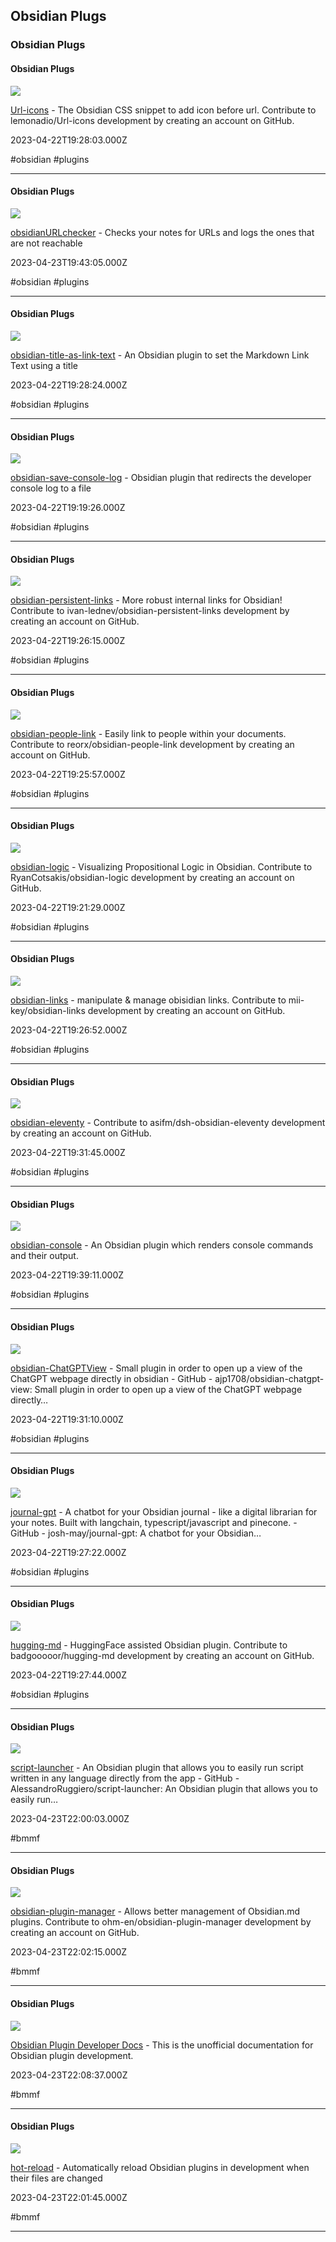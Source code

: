 ## Obsidian Plugs
### Obsidian Plugs

#### Obsidian Plugs

![](https://opengraph.githubassets.com/36e7d6ad54357e6230b665cba2fb02ff193f9981758e83d6c1656342c2e06c23/lemonadio/Url-icons)

[Url-icons](https://github.com/lemonadio/Url-icons) - The Obsidian CSS snippet to add icon before url. Contribute to lemonadio/Url-icons development by creating an account on GitHub.

2023-04-22T19:28:03.000Z

#obsidian #plugins

---

#### Obsidian Plugs

![](https://opengraph.githubassets.com/76e467927968d878e1d427a4da49f43973a73848e81cf3312b769a8a2e076772/clampro/obsidianURLchecker)

[obsidianURLchecker](https://github.com/clampro/obsidianURLchecker) - Checks your notes for URLs and logs the ones that are not reachable

2023-04-23T19:43:05.000Z

#obsidian #plugins

---

#### Obsidian Plugs

![](https://opengraph.githubassets.com/45403c76e571c4985de9651cd146e8675a1b98f3cb5fe8517cb59d78a44a564d/lextoumbourou/obsidian-title-as-link-text)

[obsidian-title-as-link-text](https://github.com/lextoumbourou/obsidian-title-as-link-text) - An Obsidian plugin to set the Markdown Link Text using a title

2023-04-22T19:28:24.000Z

#obsidian #plugins

---

#### Obsidian Plugs

![](https://opengraph.githubassets.com/9618c67ba6e4835c3675ae31980bb7aeb214a96bc47deb7517625c91ff701e70/velebit/obsidian-save-console-log)

[obsidian-save-console-log](https://github.com/velebit/obsidian-save-console-log) - Obsidian plugin that redirects the developer console log to a file

2023-04-22T19:19:26.000Z

#obsidian #plugins

---

#### Obsidian Plugs

![](https://opengraph.githubassets.com/cfc4e5f850a622683aab6da5a33578185ca73c3c537da4142690a48416d6ba18/ivan-lednev/obsidian-persistent-links)

[obsidian-persistent-links](https://github.com/ivan-lednev/obsidian-persistent-links) - More robust internal links for Obsidian! Contribute to ivan-lednev/obsidian-persistent-links development by creating an account on GitHub.

2023-04-22T19:26:15.000Z

#obsidian #plugins

---

#### Obsidian Plugs

![](https://opengraph.githubassets.com/d9315e8563c23a1eeef6d35d0531a30e6a86af6c3bd491bb7f1a6e35f7f63b32/reorx/obsidian-people-link)

[obsidian-people-link](https://github.com/reorx/obsidian-people-link) - Easily link to people within your documents. Contribute to reorx/obsidian-people-link development by creating an account on GitHub.

2023-04-22T19:25:57.000Z

#obsidian #plugins

---

#### Obsidian Plugs

![](https://opengraph.githubassets.com/5df84b1b891afd3ac6d2a47de5fda37f8cc2bd9e0478267d31a2ec6c2fc1e2ef/RyanCotsakis/obsidian-logic)

[obsidian-logic](https://github.com/RyanCotsakis/obsidian-logic) - Visualizing Propositional Logic in Obsidian. Contribute to RyanCotsakis/obsidian-logic development by creating an account on GitHub.

2023-04-22T19:21:29.000Z

#obsidian #plugins

---

#### Obsidian Plugs

![](https://opengraph.githubassets.com/93be826eff41e1f54dd650b15a7fa33a4ab5f14f825ff0c7b6bcff84f44099c6/mii-key/obsidian-links)

[obsidian-links](https://github.com/mii-key/obsidian-links) - manipulate & manage obisidian links. Contribute to mii-key/obsidian-links development by creating an account on GitHub.

2023-04-22T19:26:52.000Z

#obsidian #plugins

---

#### Obsidian Plugs

![](https://opengraph.githubassets.com/c01c926fac065ae964be2d3ab9402c6758e07db9441eb44a9726b0142ac37e02/asifm/data-science-handbook)

[obsidian-eleventy](https://github.com/asifm/dsh-obsidian-eleventy) - Contribute to asifm/dsh-obsidian-eleventy development by creating an account on GitHub.

2023-04-22T19:31:45.000Z

#obsidian #plugins

---

#### Obsidian Plugs

![](https://opengraph.githubassets.com/9bc1eeb719d39f674871880920bdf1fafe557d41da3f40e8ebcb202e57e3d72e/dellermann/obsidian-console)

[obsidian-console](https://github.com/dellermann/obsidian-console) - An Obsidian plugin which renders console commands and their output.

2023-04-22T19:39:11.000Z

#obsidian #plugins

---

#### Obsidian Plugs

![](https://opengraph.githubassets.com/6977a83c3a66a01cdf0ab64b009673079a7e1fde67fd6577b8c6e08ffaad64a0/ajp1708/obsidian-chatgpt-view)

[obsidian-ChatGPTView](https://github.com/ajp1708/obsidian-ChatGPTView) - Small plugin in order to open up a view of the ChatGPT webpage directly in obsidian - GitHub - ajp1708/obsidian-chatgpt-view: Small plugin in order to open up a view of the ChatGPT webpage directly…

2023-04-22T19:31:10.000Z

#obsidian #plugins

---

#### Obsidian Plugs

![](https://opengraph.githubassets.com/f8b63e4dd12f6efcd8a7beaf75f07ddc5a4f584a57980f33b75c93c9b52cb51c/josh-may/journal-gpt)

[journal-gpt](https://github.com/josh-may/journal-gpt) - A chatbot for your Obsidian journal - like a digital librarian for your notes. Built with langchain, typescript/javascript and pinecone. - GitHub - josh-may/journal-gpt: A chatbot for your Obsidian…

2023-04-22T19:27:22.000Z

#obsidian #plugins

---

#### Obsidian Plugs

![](https://opengraph.githubassets.com/b56035a1b53bbffa5af17122effa3df9c972a14b2e5aa6e9d96fb9df2e2f286d/badgooooor/hugging-md)

[hugging-md](https://github.com/badgooooor/hugging-md) - HuggingFace assisted Obsidian plugin. Contribute to badgooooor/hugging-md development by creating an account on GitHub.

2023-04-22T19:27:44.000Z

#obsidian #plugins

---

#### Obsidian Plugs

![](https://opengraph.githubassets.com/0c206dbafc202d88456fcb912774060fd88df63b7544d749c46270a9c992b7ad/AlessandroRuggiero/script-launcher)

[script-launcher](https://github.com/AlessandroRuggiero/script-launcher) - An Obsidian plugin that allows you to easily run script written in any language directly from the app - GitHub - AlessandroRuggiero/script-launcher: An Obsidian plugin that allows you to easily run…

2023-04-23T22:00:03.000Z

#bmmf

---

#### Obsidian Plugs

![](https://opengraph.githubassets.com/3a9bdc828b41986bf0e9430f4a5f23b8bd2b23a97a7c9a493e3a9dd27414f2c9/ohm-en/obsidian-plugin-manager)

[obsidian-plugin-manager](https://github.com/ohm-en/obsidian-plugin-manager) - Allows better management of Obsidian.md plugins. Contribute to ohm-en/obsidian-plugin-manager development by creating an account on GitHub.

2023-04-23T22:02:15.000Z

#bmmf

---

#### Obsidian Plugs

![](https://ogimage.obsidian.md/og-image.png?title=Home&description=Obsidian+Developer+Docs+Welcome+to+the+official+Obsidian+Developer+Documentation%2C+where+you+can+learn+how+to+build+plugins+and+themes+for+Obsidian.+For+tips+on+how+to+use+Obsidian%2C+visit+the+official%E2%80%A6&logoUrl=https%3A%2F%2Fpublish-01.obsidian.md%2Faccess%2Fcaa27d6312fe5c26ebc657cc609543be%2Ffavicon-96x96.png&siteName=Developer+Documentation)

[Obsidian Plugin Developer Docs](https://marcus.se.net/obsidian-plugin-docs) - This is the unofficial documentation for Obsidian plugin development.

2023-04-23T22:08:37.000Z

#bmmf

---

#### Obsidian Plugs

![](https://repository-images.githubusercontent.com/334343202/9f7fa280-62a5-11eb-817b-ae184bd5b1d5)

[hot-reload](https://github.com/pjeby/hot-reload) - Automatically reload Obsidian plugins in development when their files are changed

2023-04-23T22:01:45.000Z

#bmmf

---

